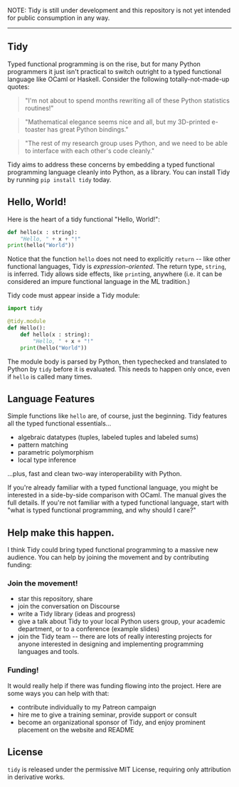 NOTE: Tidy is still under development and this repository is not yet intended for public consumption in any way.

---

Tidy
----
Typed functional programming is on the rise, but for many Python programmers it just isn't practical to switch outright to a typed functional language like OCaml or Haskell. Consider the following totally-not-made-up quotes:

   > "I'm not about to spend months rewriting all of these Python statistics routines!"
   
   > "Mathematical elegance seems nice and all, but my 3D-printed e-toaster has great Python bindings."
   
   > "The rest of my research group uses Python, and we need to be able to interface with each other's code cleanly."

Tidy aims to address these concerns by embedding a typed functional programming language cleanly into Python, as a library. You can install Tidy by running `pip install tidy` today.

Hello, World!
-------------
Here is the heart of a tidy functional "Hello, World!":
```python
def hello(x : string): 
    "Hello, " + x + "!"
print(hello("World"))
```
Notice that the function `hello` does not need to explicitly `return` -- like other functional languages, Tidy is *expression-oriented*. The return type, `string`, is inferred. Tidy allows side effects, like `print`ing, anywhere (i.e. it can be considered an impure functional language in the ML tradition.)

Tidy code must appear inside a Tidy module:
```python 
import tidy

@tidy.module
def Hello():
    def hello(x : string): 
        "Hello, " + x + "!"
    print(hello("World"))
```
The module body is parsed by Python, then typechecked and translated to Python by `tidy` before it is evaluated. This needs to happen only once, even if `hello` is called many times.

Language Features
-----------------
Simple functions like `hello` are, of course, just the beginning. Tidy features all the typed functional essentials... 
* algebraic datatypes (tuples, labeled tuples and labeled sums)
* pattern matching
* parametric polymorphism
* local type inference

...plus, fast and clean two-way interoperability with Python. 

If you're already familiar with a typed functional language, you might be interested in a side-by-side comparison with  OCaml. The manual gives the full details. If you're not familiar with a typed functional language, start with "what is typed functional programming, and why should I care?"

Help make this happen.
-----------------------
I think Tidy could bring typed functional programming to a massive new audience. You can help by joining the movement and by contributing funding:

### Join the movement!
* star this repository, share
* join the conversation on Discourse
* write a Tidy library (ideas and progress)
* give a talk about Tidy to your local Python users group, your academic department, or to a conference (example slides)
* join the Tidy team -- there are lots of really interesting projects for anyone interested in designing and implementing programming languages and tools. 

### Funding!
It would really help if there was funding flowing into the project. Here are some ways you can help with that:
* contribute individually to my Patreon campaign 
* hire me to give a training seminar, provide support or consult
* become an organizational sponsor of Tidy, and enjoy prominent placement on the website and README

License
-------
`tidy` is released under the permissive MIT License, requiring only attribution in derivative works.

